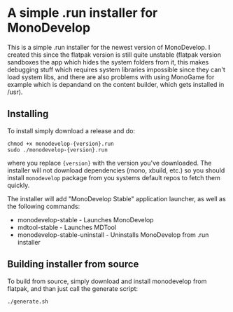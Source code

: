 # A simple .run installer for MonoDevelop 

This is a simple .run installer for the newest version of MonoDevelop. I created this since the flatpak version is still quite unstable (flatpak version sandboxes the app which hides the system folders from it, this makes debugging stuff which requires system libraries impossible since they can't load system libs, and there are also problems with using MonoGame for example which is depandand on the content builder, which gets installed in /usr).

## Installing

To install simply download a release and do:
```
chmod +x monodevelop-{version}.run
sudo ./monodevelop-{version}.run
```
where you replace `{version}` with the version you've downloaded. The installer will not download dependencies (mono, xbuild, etc.) so you should install `monodevelop` package from you systems default repos to fetch them quickly.

The installer will add "MonoDevelop Stable" application launcher, as well as the following commands:
 - monodevelop-stable - Launches MonoDevelop
 - mdtool-stable - Launches MDTool
 - monodevelop-stable-uninstall - Uninstalls MonoDevelop from .run installer

## Building installer from source

To build from source, simply download and install monodevelop from flatpak, and than just call the generate script:
```
./generate.sh
```
